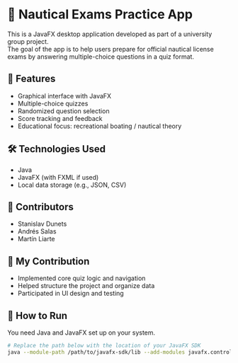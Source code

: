 # 🧭 Nautical Exams Practice App

This is a JavaFX desktop application developed as part of a university group project.  
The goal of the app is to help users prepare for official nautical license exams by answering multiple-choice questions in a quiz format.

## 🚀 Features

- Graphical interface with JavaFX
- Multiple-choice quizzes
- Randomized question selection
- Score tracking and feedback
- Educational focus: recreational boating / nautical theory

## 🛠️ Technologies Used

- Java
- JavaFX (with FXML if used)
- Local data storage (e.g., JSON, CSV)

## 👥 Contributors

- Stanislav Dunets 
- Andrés Salas
- Martín Liarte 

## 📌 My Contribution

- Implemented core quiz logic and navigation
- Helped structure the project and organize data
- Participated in UI design and testing

## 🧪 How to Run

You need Java and JavaFX set up on your system.

```bash
# Replace the path below with the location of your JavaFX SDK
java --module-path /path/to/javafx-sdk/lib --add-modules javafx.controls,javafx.fxml -jar IPC2025.jar
